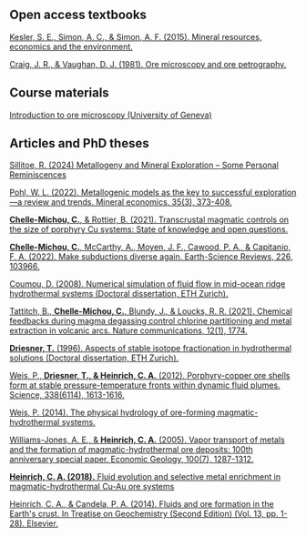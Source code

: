 ## Open access textbooks

[Kesler, S. E., Simon, A. C., & Simon, A. F. (2015). Mineral resources, economics and the environment.](https://deepblue.lib.umich.edu/handle/2027.42/192747)

[Craig, J. R., & Vaughan, D. J. (1981). Ore microscopy and ore petrography.](http://www.minsocam.org/msa/OpenAccess_publications/Craig_Vaughan/)


## Course materials
[Introduction to ore microscopy (University of Geneva)](https://www.unige.ch/sciences/terre/research/Groups/mineral_resources/opaques/opaques_menu.php)

## Articles and PhD theses

[Sillitoe, R. (2024) Metallogeny and Mineral Exploration – Some Personal Reminiscences](https://www.geochemicalperspectives.org/online/v13n1/)

[Pohl, W. L. (2022). Metallogenic models as the key to successful exploration—a review and trends. Mineral economics, 35(3), 373-408.](https://link.springer.com/article/10.1007/s13563-022-00325-3)

[**Chelle-Michou, C.**, & Rottier, B. (2021). Transcrustal magmatic controls on the size of porphyry Cu systems: State of knowledge and open questions.](https://www.research-collection.ethz.ch/handle/20.500.11850/527320)

[**Chelle-Michou, C.**, McCarthy, A., Moyen, J. F., Cawood, P. A., & Capitanio, F. A. (2022). Make subductions diverse again. Earth-Science Reviews, 226, 103966.](https://www.research-collection.ethz.ch/handle/20.500.11850/534157)

[Coumou, D. (2008). Numerical simulation of fluid flow in mid-ocean ridge hydrothermal systems (Doctoral dissertation, ETH Zurich).](https://www.research-collection.ethz.ch/handle/20.500.11850/15053)

[Tattitch, B., **Chelle-Michou, C.**, Blundy, J., & Loucks, R. R. (2021). Chemical feedbacks during magma degassing control chlorine partitioning and metal extraction in volcanic arcs. Nature communications, 12(1), 1774.](https://www.research-collection.ethz.ch/handle/20.500.11850/476704)

[**Driesner, T.** (1996). Aspects of stable isotope fractionation in hydrothermal solutions (Doctoral dissertation, ETH Zurich).](https://www.research-collection.ethz.ch/handle/20.500.11850/143184)

[Weis, P., **Driesner, T., & Heinrich, C. A.** (2012). Porphyry-copper ore shells form at stable pressure-temperature fronts within dynamic fluid plumes. Science, 338(6114), 1613-1616.](https://www.research-collection.ethz.ch/handle/20.500.11850/60799)

[Weis, P. (2014). The physical hydrology of ore-forming magmatic-hydrothermal systems.](https://www.research-collection.ethz.ch/handle/20.500.11850/96625)

[Williams-Jones, A. E., & **Heinrich, C. A.** (2005). Vapor transport of metals and the formation of magmatic-hydrothermal ore deposits: 100th anniversary special paper. Economic Geology, 100(7), 1287-1312.](https://www.research-collection.ethz.ch/handle/20.500.11850/34971)

[**Heinrich, C. A. (2018).** Fluid evolution and selective metal enrichment in magmatic-hydrothermal Cu-Au ore systems](https://www.research-collection.ethz.ch/handle/20.500.11850/294258)

[Heinrich, C. A., & Candela, P. A. (2014). Fluids and ore formation in the Earth's crust. In Treatise on Geochemistry (Second Edition) (Vol. 13, pp. 1-28). Elsevier.](https://www.research-collection.ethz.ch/handle/20.500.11850/95425)


